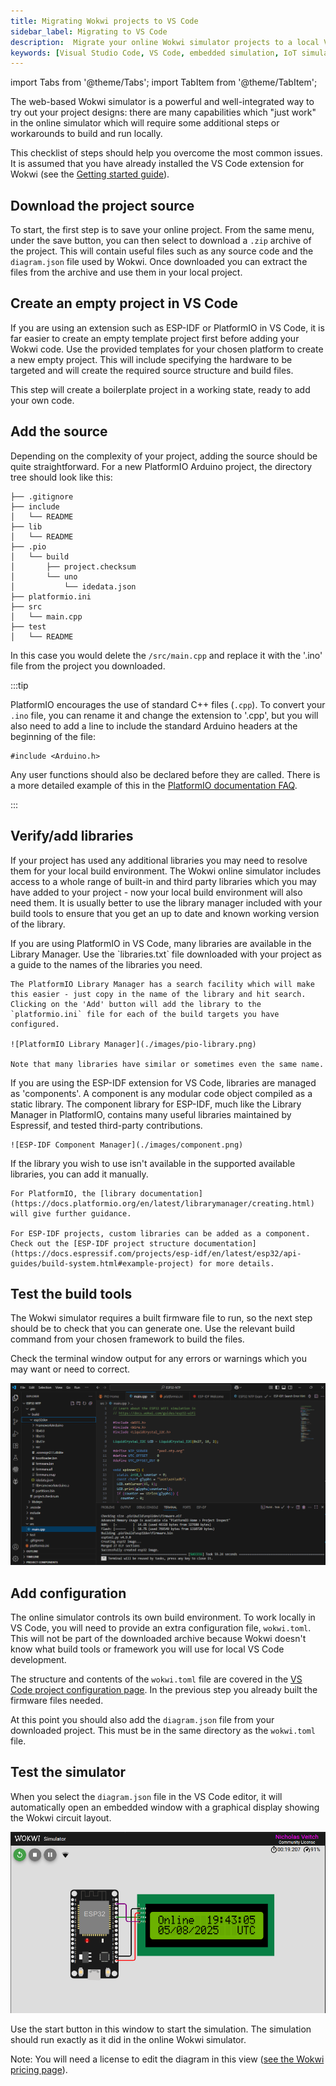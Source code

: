 ```yaml
---
title: Migrating Wokwi projects to VS Code
sidebar_label: Migrating to VS Code
description:  Migrate your online Wokwi simulator projects to a local VS Code environment
keywords: [Visual Studio Code, VS Code, embedded simulation, IoT simulation, PlatformIO, ESP-IDF, Arduino, MicroPython, Rust, Zephyr]
---
```

import Tabs from '@theme/Tabs';
import TabItem from '@theme/TabItem';

The web-based Wokwi simulator is a powerful and well-integrated way to try out your project designs: there are many capabilities which "just work" in the online simulator which will require some additional steps or workarounds to build and run locally.

This checklist of steps should help you overcome the most common issues. It is assumed that you have already installed the VS Code extension for Wokwi (see the [Getting started guide](./getting-started)).

## Download the project source

To start, the first step is to save your online project. From the same menu, under the save button, you can then select to download a `.zip` archive of the project. This will contain useful files such as any source code and the `diagram.json` file used by Wokwi.
Once downloaded you can extract the files from the archive and use them in your local project.

## Create an empty project in VS Code

If you are using an extension such as ESP-IDF or PlatformIO in VS Code, it is far easier to create an empty template project first before adding your Wokwi code. Use the provided templates for your chosen platform to create a new empty project. This will include specifying the hardware to be targeted and will create the required source structure and build files.

This step will create a boilerplate project in a working state, ready to add your own code.

## Add the source

Depending on the complexity of your project, adding the source should be quite straightforward. For a new PlatformIO Arduino project, the directory tree should look like this:

```text
├── .gitignore
├── include
│   └── README
├── lib
│   └── README
├── .pio
│   └── build
│       ├── project.checksum
│       └── uno
│           └── idedata.json
├── platformio.ini
├── src
│   └── main.cpp
├── test
│   └── README

```

In this case you would delete the `/src/main.cpp`  and replace it with the '.ino' file from the project you downloaded.

:::tip

PlatformIO encourages the use of standard C++ files (`.cpp`). To convert your `.ino` file, you can rename it and change the extension to '.cpp', but you will also need to add a line to include the standard Arduino headers at the beginning of the file:
```
#include <Arduino.h>
```
Any user functions should also be declared before they are called. There is a more detailed example of this in the [PlatformIO documentation FAQ](https://docs.platformio.org/en/latest/faq/ino-to-cpp.html).

:::

## Verify/add libraries

If your project has used any additional libraries you may need to resolve them for your local build environment. The Wokwi online simulator includes access to a whole range of built-in and third party libraries which you may have added to your project - now your local build environment will also need them. It is usually better to use the library manager included with your build tools to ensure that you get an up to date and known working version of the library.

<Tabs>
  <TabItem value="pio" label="PlatformIO" default>
    If you are using PlatformIO in VS Code, many libraries are available in the Library Manager. Use the `libraries.txt` file downloaded with your project as a guide to the names of the libraries you need.

    The PlatformIO Library Manager has a search facility which will make this easier - just copy in the name of the library and hit search. Clicking on the 'Add' button will add the library to the `platformio.ini` file for each of the build targets you have configured.

    ![PlatformIO Library Manager](./images/pio-library.png)

    Note that many libraries have similar or sometimes even the same name.

  </TabItem>
  <TabItem value="ESP-IDF" label="ESP-IDF">
    If you are using the ESP-IDF extension for VS Code, libraries are managed as 'components'. A component is any modular code object compiled as a static library. The component library for ESP-IDF, much like the Library Manager in PlatformIO, contains many useful libraries maintained by Espressif, and tested third-party contributions.

    ![ESP-IDF Component Manager](./images/component.png)

  </TabItem>
  <TabItem value="Manual" label="Custom libraries">
    If the library you wish to use isn't available in the supported available libraries, you can add it manually. 
    
    For PlatformIO, the [library documentation](https://docs.platformio.org/en/latest/librarymanager/creating.html) will give further guidance.

    For ESP-IDF projects, custom libraries can be added as a component. Check out the [ESP-IDF project structure documentation](https://docs.espressif.com/projects/esp-idf/en/latest/esp32/api-guides/build-system.html#example-project) for more details.
  </TabItem>
</Tabs>

## Test the build tools

The Wokwi simulator requires a built firmware file to run, so the next step should be to check that you can generate one. Use the relevant build command from your chosen framework to build the files.

Check the terminal window output for any errors or warnings which you may want or need to correct.

![PlatformIO build success](images/build.png)

## Add configuration

The online simulator controls its own build environment. To work locally in VS Code, you will need to provide an extra configuration file, `wokwi.toml`. This will not be part of the downloaded archive because Wokwi doesn't know what build tools or framework you will use for local VS Code development.

The structure and contents of the `wokwi.toml` file are covered in the [VS Code project configuration page](/vscode/project-config). In the previous step you already built the firmware files needed.

At this point you should also add the `diagram.json` file from your downloaded project. This must be in the same directory as the `wokwi.toml` file.

## Test the simulator

When you select the `diagram.json` file in the VS Code editor, it will automatically open an embedded window with a graphical display showing the Wokwi circuit layout.

![Wokwi diagram](./images/diagram.png)

Use the start button in this window to start the simulation. The simulation should run exactly as it did in the online Wokwi simulator.

Note: You will need a license to edit the diagram in this view ([see the Wokwi pricing page](https://wokwi.com/pricing?ref=docs_migrating)).

